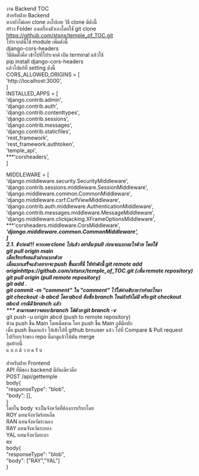 งาน Backend TOC<br>
สำหรับฝ่าย Backend<br>
หากยังไม่เคย clone ลงไปเลย วิธี clone มีดังนี้<br>
สร้าง Folder ลงเครื่องตัวเองโดยใชั  git clone https://github.com/stsnx/temple_of_TOC.git<br>
โปรเจกต์นี้ใช้ module เพิ่มดังนี้<br>
    django-cors-headers<br>
วิธีติดตั้งคือ เข้าไปที่โปรเจกต์ เปิด terminal แล้วใช้<br>
pip install django-cors-headers<br>
แล้วไปแก้ที่ setting ดังนี้<br>
CORS_ALLOWED_ORIGINS = [<br>
    'http://localhost:3000',<br>
]<br>
INSTALLED_APPS = [<br>
    'django.contrib.admin',<br>
    'django.contrib.auth',<br>
    'django.contrib.contenttypes',<br>
    'django.contrib.sessions',<br>
    'django.contrib.messages',<br>
    'django.contrib.staticfiles',<br>
    'rest_framework',<br>
    'rest_framework.authtoken',<br>
    'temple_api',<br>
    ***'corsheaders',<br>
]<br>

MIDDLEWARE = [<br>
    'django.middleware.security.SecurityMiddleware',<br>
    'django.contrib.sessions.middleware.SessionMiddleware',<br>
    'django.middleware.common.CommonMiddleware',<br>
    'django.middleware.csrf.CsrfViewMiddleware',<br>
    'django.contrib.auth.middleware.AuthenticationMiddleware',<br>
    'django.contrib.messages.middleware.MessageMiddleware',<br>
    'django.middleware.clickjacking.XFrameOptionsMiddleware',<br>
    ***'corsheaders.middleware.CorsMiddleware',<br>
    ***'django.middleware.common.CommonMiddleware',<br>
]<br>
2.1. ช้าก่อน!!! หากเคย clone ไปแล้ว อย่าลืม pull ก่อนจะแบกอะไรด้วย โดยใช้<br>
 git pull origin main<br>
เมื่อเรียบร้อยแล้วฝากแบกด้วย<br>
เมื่อแบกเสร็จแล้วอยากจะ push ขึ้นมาที่นี่ ให้ทำดังนี้ git remote add originhttps://github.com/stsnx/temple_of_TOC.git  (เพื่ม remote repository)<br>
git pull origin (pull remote repository)<br>
git add .<br>
git commit -m "comment" ใน "comment" ไว้ใส่คำอธิบายว่าทำอะไรมา<br>
git checkout -b abcd โดย abcd คือชื่อ branch ใหม่ถ้ายังไม่มี หรือ git checkout abcd กรณีมี branch แล้ว<br>
*** สามารถตรวจสอบ branch ได้ด้วย git branch -v***<br>
git push -u origin abcd (push to remote repository)<br>
ห้าม push ขี้น Main โดยเด็ดขาด ใคร push ขี้น Main กูตีมือหัก<br>
เมื่อ push ขี้นมาแล้ว ให้เข้าไปที่ github brouser แล้ว ไปที่ Compare & Pull request<br>
ไปเรียกเจ้าของ repo นี้มาดูแล้วให้มัน merge<br>
สุดท้ายนี้<br>
แ บ ก ด้ ว ย ค รั บ<br>
<br>
สำหรับฝ่าย Frontend<br>
API ที่มีของ backend มีอันเดียวคือ<br>
POST /api/gettemple<br>
body{<br>
    "responseType": "blob",<br>
    "body": [],<br>
}<br>
โดยใน body จะเป็นจังหวัดที่ต้องการเรียกโดย<br>
ROY แทนจังหวัดร้อยเอ็ด<br>
RAN แทนจังหวัดระนอง<br>
RAY แทนจังหวัดระยอง<br>
YAL แทนจังหวัดยะลา<br>
ex<br>
body{<br>
    "responseType": "blob",<br>
    "body": ["RAY","YAL"]<br>
}<br>
